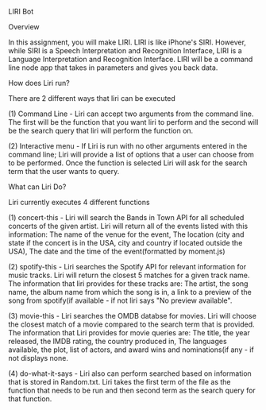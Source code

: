 LIRI Bot


Overview

In this assignment, you will make LIRI. LIRI is like iPhone's SIRI. However, while SIRI is a Speech Interpretation and Recognition Interface, LIRI is a Language Interpretation and Recognition Interface. LIRI will be a command line node app that takes in parameters and gives you back data.

How does Liri run?

There are 2 different ways that liri can be executed

(1) Command Line - Liri can accept two arguments from the command line. The first will be the function that you want liri to perform and the second will be the search query that liri will perform the function on.

(2) Interactive menu - If Liri is run with no other arguments entered in the command line; Liri will provide a list of options that a user can choose from to be performed. Once the function is selected Liri will ask for the search term that the user wants to query.



What can Liri Do?

Liri currently executes 4 different functions

(1) concert-this - Liri will search the Bands in Town API for all scheduled concerts of the given artist. Liri will return all of the events listed with this information: The name of the venue for the event, The location (city and state if the concert is in the USA, city and country if located outside the USA), The date and the time of the event(formatted by moment.js)

(2) spotify-this - Liri searches the Spotify API for relevant information for music tracks. Liri will return the closest 5 matches for a given track name. The information that liri provides for these tracks are: The artist, the song name, the album name from which the song is in, a link to a preview of the song from spotify(if available - if not liri says "No preview available".

(3) movie-this - Liri searches the OMDB databse for movies. Liri will choose the closest match of a movie compared to the search term that is provided.  The information that Liri provides for movie queries are: The title, the year released, the IMDB rating, the country produced in, The languages available, the plot, list of actors, and award wins and nominations(if any - if not displays none.

(4) do-what-it-says - Liri also can perform searched based on information that is stored in Random.txt. Liri takes the first term of the file as the function that needs to be run and then second term as the search query for that function. 

